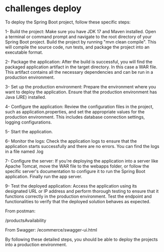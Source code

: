 # challenges deploy

To deploy the Spring Boot project, follow these specific steps:

1- Build the project: Make sure you have JDK 17 and Maven installed. Open a terminal or command prompt and navigate to the root directory of your Spring Boot project. Build the project by running "mvn clean compile". This will compile the source code, run tests, and package the project into an executable format.

2- Package the application: After the build is successful, you will find the packaged application artifact in the target directory. In this case a WAR file. This artifact contains all the necessary dependencies and can be run in a production environment.

3- Set up the production environment: Prepare the environment where you want to deploy the application. Ensure that the production environment has Java (JRE) installed.

4- Configure the application: Review the configuration files in the project, such as application.properties, and set the appropriate values for the production environment. This includes database connection settings, logging configurations.

5- Start the application.

6- Monitor the logs: Check the application logs to ensure that the application starts successfully and there are no errors. You can find the logs in a file named <application>.log

7- Configure the server: If you're deploying the application into a server like Apache Tomcat, move the WAR file to the webapps folder, or follow the specific server's documentation to configure it to run the Spring Boot application. Finally run the app server.

9- Test the deployed application: Access the application using its designated URL or IP address and perform thorough testing to ensure that it functions correctly in the production environment. Test the endpoint and functionalities to verify that the deployed solution behaves as expected.

From postman:

<host>/productsAvailability

From Swagger:
<host>/ecommerce/swagger-ui.html


By following these detailed steps, you should be able to deploy the projects into a production environment.
